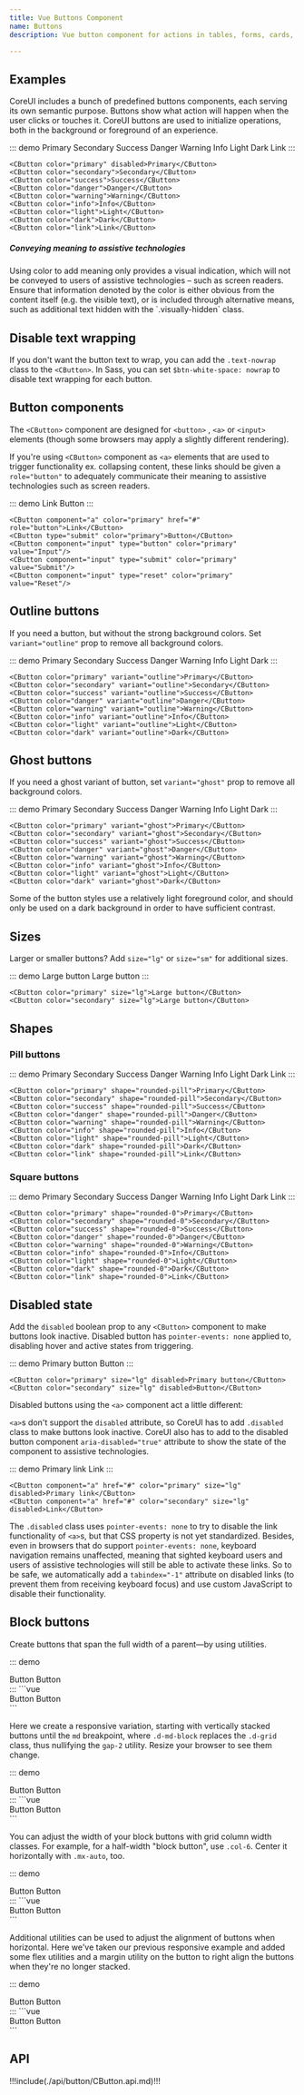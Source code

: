 ```yaml
---
title: Vue Buttons Component
name: Buttons
description: Vue button component for actions in tables, forms, cards, and more. CoreUI for Vue.js provides various styles, states, and size. Ready to use and easy to customize.

---
```


## Examples

CoreUI includes a bunch of predefined buttons components, each serving its own semantic purpose. Buttons show what action will happen when the user clicks or touches it. CoreUI buttons are used to initialize operations, both in the background or foreground of an experience.

::: demo
<CButton color="primary" disabled>Primary</CButton>
<CButton color="secondary">Secondary</CButton>
<CButton color="success">Success</CButton>
<CButton color="danger">Danger</CButton>
<CButton color="warning">Warning</CButton>
<CButton color="info">Info</CButton>
<CButton color="light">Light</CButton>
<CButton color="dark">Dark</CButton>
<CButton color="link">Link</CButton>
:::
```vue
<CButton color="primary" disabled>Primary</CButton>
<CButton color="secondary">Secondary</CButton>
<CButton color="success">Success</CButton>
<CButton color="danger">Danger</CButton>
<CButton color="warning">Warning</CButton>
<CButton color="info">Info</CButton>
<CButton color="light">Light</CButton>
<CButton color="dark">Dark</CButton>
<CButton color="link">Link</CButton>
```

<div class="callout callout-info">
  <h5>Conveying meaning to assistive technologies</h5>
  <p>
    Using color to add meaning only provides a visual indication, which will not be conveyed to users of assistive technologies – such as screen readers. Ensure that information denoted by the color is either obvious from the content itself (e.g. the visible text), or is included through alternative means, such as additional text hidden with the `.visually-hidden` class.
  </p>
</div>

## Disable text wrapping

If you don't want the button text to wrap, you can add the `.text-nowrap` class to the `<CButton>`. In Sass, you can set `$btn-white-space: nowrap` to disable text wrapping for each button.

## Button components

The `<CButton>` component are designed for `<button>` ,  `<a>`  or  `<input>` elements (though some browsers may apply a slightly different rendering).

If you're using `<CButton>` component as `<a>` elements that are used to trigger functionality ex. collapsing content, these links should be given a `role="button"` to adequately communicate their meaning to assistive technologies such as screen readers.

::: demo
<CButton component="a" color="primary" href="#" role="button">Link</CButton>
<CButton type="submit" color="primary">Button</CButton>
<CButton component="input" type="button" color="primary" value="Input"/>
<CButton component="input" type="submit" color="primary" value="Submit"/>
<CButton component="input" type="reset" color="primary" value="Reset"/>
:::
```vue
<CButton component="a" color="primary" href="#" role="button">Link</CButton>
<CButton type="submit" color="primary">Button</CButton>
<CButton component="input" type="button" color="primary" value="Input"/>
<CButton component="input" type="submit" color="primary" value="Submit"/>
<CButton component="input" type="reset" color="primary" value="Reset"/>
```

## Outline buttons

If you need a button, but without the strong background colors. Set `variant="outline"` prop to remove all background colors.

::: demo
<CButton color="primary" variant="outline">Primary</CButton>
<CButton color="secondary" variant="outline">Secondary</CButton>
<CButton color="success" variant="outline">Success</CButton>
<CButton color="danger" variant="outline">Danger</CButton>
<CButton color="warning" variant="outline">Warning</CButton>
<CButton color="info" variant="outline">Info</CButton>
<CButton color="light" variant="outline">Light</CButton>
<CButton color="dark" variant="outline">Dark</CButton>
:::
```vue
<CButton color="primary" variant="outline">Primary</CButton>
<CButton color="secondary" variant="outline">Secondary</CButton>
<CButton color="success" variant="outline">Success</CButton>
<CButton color="danger" variant="outline">Danger</CButton>
<CButton color="warning" variant="outline">Warning</CButton>
<CButton color="info" variant="outline">Info</CButton>
<CButton color="light" variant="outline">Light</CButton>
<CButton color="dark" variant="outline">Dark</CButton>
```

## Ghost buttons

If you need a ghost variant of button, set `variant="ghost"` prop to remove all background colors.

::: demo
<CButton color="primary" variant="ghost">Primary</CButton>
<CButton color="secondary" variant="ghost">Secondary</CButton>
<CButton color="success" variant="ghost">Success</CButton>
<CButton color="danger" variant="ghost">Danger</CButton>
<CButton color="warning" variant="ghost">Warning</CButton>
<CButton color="info" variant="ghost">Info</CButton>
<CButton color="light" variant="ghost">Light</CButton>
<CButton color="dark" variant="ghost">Dark</CButton>
:::
```vue
<CButton color="primary" variant="ghost">Primary</CButton>
<CButton color="secondary" variant="ghost">Secondary</CButton>
<CButton color="success" variant="ghost">Success</CButton>
<CButton color="danger" variant="ghost">Danger</CButton>
<CButton color="warning" variant="ghost">Warning</CButton>
<CButton color="info" variant="ghost">Info</CButton>
<CButton color="light" variant="ghost">Light</CButton>
<CButton color="dark" variant="ghost">Dark</CButton>
```


<CCallout color="info">Some of the button styles use a relatively light foreground color, and should only be used on a dark background in order to have sufficient contrast.</CCallout>

## Sizes

Larger or smaller buttons? Add `size="lg"` or `size="sm"` for additional sizes.

::: demo
<CButton color="primary" size="lg">Large button</CButton>
<CButton color="secondary" size="lg">Large button</CButton>
:::
```vue
<CButton color="primary" size="lg">Large button</CButton>
<CButton color="secondary" size="lg">Large button</CButton>
```

## Shapes

### Pill buttons

::: demo
<CButton color="primary" shape="rounded-pill">Primary</CButton>
<CButton color="secondary" shape="rounded-pill">Secondary</CButton>
<CButton color="success" shape="rounded-pill">Success</CButton>
<CButton color="danger" shape="rounded-pill">Danger</CButton>
<CButton color="warning" shape="rounded-pill">Warning</CButton>
<CButton color="info" shape="rounded-pill">Info</CButton>
<CButton color="light" shape="rounded-pill">Light</CButton>
<CButton color="dark" shape="rounded-pill">Dark</CButton>
<CButton color="link" shape="rounded-pill">Link</CButton>
:::
```vue
<CButton color="primary" shape="rounded-pill">Primary</CButton>
<CButton color="secondary" shape="rounded-pill">Secondary</CButton>
<CButton color="success" shape="rounded-pill">Success</CButton>
<CButton color="danger" shape="rounded-pill">Danger</CButton>
<CButton color="warning" shape="rounded-pill">Warning</CButton>
<CButton color="info" shape="rounded-pill">Info</CButton>
<CButton color="light" shape="rounded-pill">Light</CButton>
<CButton color="dark" shape="rounded-pill">Dark</CButton>
<CButton color="link" shape="rounded-pill">Link</CButton>
```

### Square buttons

::: demo
<CButton color="primary" shape="rounded-0">Primary</CButton>
<CButton color="secondary" shape="rounded-0">Secondary</CButton>
<CButton color="success" shape="rounded-0">Success</CButton>
<CButton color="danger" shape="rounded-0">Danger</CButton>
<CButton color="warning" shape="rounded-0">Warning</CButton>
<CButton color="info" shape="rounded-0">Info</CButton>
<CButton color="light" shape="rounded-0">Light</CButton>
<CButton color="dark" shape="rounded-0">Dark</CButton>
<CButton color="link" shape="rounded-0">Link</CButton>
:::
```vue
<CButton color="primary" shape="rounded-0">Primary</CButton>
<CButton color="secondary" shape="rounded-0">Secondary</CButton>
<CButton color="success" shape="rounded-0">Success</CButton>
<CButton color="danger" shape="rounded-0">Danger</CButton>
<CButton color="warning" shape="rounded-0">Warning</CButton>
<CButton color="info" shape="rounded-0">Info</CButton>
<CButton color="light" shape="rounded-0">Light</CButton>
<CButton color="dark" shape="rounded-0">Dark</CButton>
<CButton color="link" shape="rounded-0">Link</CButton>
```

## Disabled state

Add the `disabled` boolean prop to any `<CButton>` component to make buttons look inactive. Disabled button has `pointer-events: none` applied to, disabling hover and active states from triggering.

::: demo
<CButton color="primary" size="lg" disabled>Primary button</CButton>
<CButton color="secondary" size="lg" disabled>Button</CButton>
:::
```vue
<CButton color="primary" size="lg" disabled>Primary button</CButton>
<CButton color="secondary" size="lg" disabled>Button</CButton>
```

Disabled buttons using the `<a>` component act a little different:

`<a>`s don't support the `disabled` attribute, so CoreUI has to add `.disabled` class to make buttons look inactive. CoreUI also has to add to the disabled button component `aria-disabled="true"` attribute to show the state of the component to assistive technologies.

::: demo
<CButton component="a" href="#" color="primary" size="lg" disabled>Primary link</CButton>
<CButton component="a" href="#" color="secondary" size="lg" disabled>Link</CButton>
:::
```vue
<CButton component="a" href="#" color="primary" size="lg" disabled>Primary link</CButton>
<CButton component="a" href="#" color="secondary" size="lg" disabled>Link</CButton>
```

The `.disabled` class uses `pointer-events: none` to try to disable the link functionality of `<a>`s, but that CSS property is not yet standardized. Besides, even in browsers that do support `pointer-events: none`, keyboard navigation remains unaffected, meaning that sighted keyboard users and users of assistive technologies will still be able to activate these links. So to be safe, we automatically add a `tabindex="-1"` attribute on disabled links (to prevent them from receiving keyboard focus) and use custom JavaScript to disable their functionality.

## Block buttons

Create buttons that span the full width of a parent—by using utilities.

::: demo
<div class="d-grid gap-2">
  <CButton color="primary">Button</CButton>
  <CButton color="primary">Button</CButton>
</div>
:::
```vue
<div class="d-grid gap-2">
  <CButton color="primary">Button</CButton>
  <CButton color="primary">Button</CButton>
</div>
```

Here we create a responsive variation, starting with vertically stacked buttons until the `md` breakpoint, where `.d-md-block` replaces the `.d-grid` class, thus nullifying the `gap-2` utility. Resize your browser to see them change.

::: demo
<div class="d-grid gap-2 d-md-block">
  <CButton color="primary">Button</CButton>
  <CButton color="primary">Button</CButton>
</div>
:::
```vue
<div class="d-grid gap-2 d-md-block">
  <CButton color="primary">Button</CButton>
  <CButton color="primary">Button</CButton>
</div>
```

You can adjust the width of your block buttons with grid column width classes. For example, for a half-width "block button", use `.col-6`. Center it horizontally with `.mx-auto`, too.

::: demo
<div class="d-grid gap-2 col-6 mx-auto">
  <CButton color="primary">Button</CButton>
  <CButton color="primary">Button</CButton>
</div>
:::
```vue
<div class="d-grid gap-2 col-6 mx-auto">
  <CButton color="primary">Button</CButton>
  <CButton color="primary">Button</CButton>
</div>
```

Additional utilities can be used to adjust the alignment of buttons when horizontal. Here we've taken our previous responsive example and added some flex utilities and a margin utility on the button to right align the buttons when they're no longer stacked.

::: demo
<div class="d-grid gap-2 d-md-flex justify-content-md-end">
  <CButton color="primary" class="me-md-2">Button</CButton>
  <CButton color="primary">Button</CButton>
</div>
:::
```vue
<div class="d-grid gap-2 d-md-flex justify-content-md-end">
  <CButton color="primary" class="me-md-2">Button</CButton>
  <CButton color="primary">Button</CButton>
</div>
```

## API

!!!include(./api/button/CButton.api.md)!!!